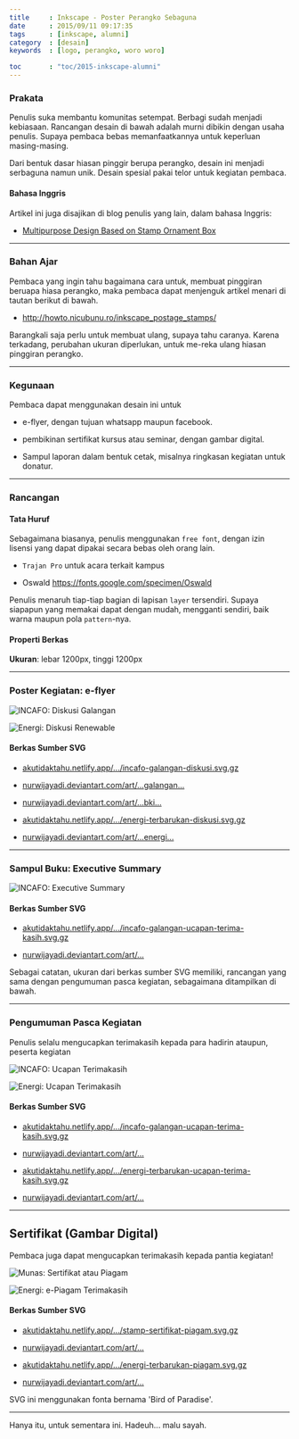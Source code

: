```yaml
---
title     : Inkscape - Poster Perangko Sebaguna
date      : 2015/09/11 09:17:35
tags      : [inkscape, alumni]
category  : [desain]
keywords  : [logo, perangko, woro woro]

toc       : "toc/2015-inkscape-alumni"
---
```


### Prakata

Penulis suka membantu komunitas setempat.
Berbagi sudah menjadi kebiasaan.
Rancangan desain di bawah adalah murni dibikin dengan usaha penulis.
Supaya pembaca bebas memanfaatkannya untuk keperluan masing-masing.

Dari bentuk dasar hiasan pinggir berupa perangko,
desain ini menjadi serbaguna namun unik.
Desain spesial pakai telor untuk kegiatan pembaca.

#### Bahasa Inggris

Artikel ini juga disajikan di blog penulis yang lain,
dalam bahasa Inggris:

* [Multipurpose Design Based on Stamp Ornament Box][english-version]

-- -- --

### Bahan Ajar

Pembaca yang ingin tahu bagaimana cara untuk,
membuat pinggiran beruapa hiasa perangko,
maka pembaca dapat menjenguk artikel menari di tautan berikut di bawah.

* <http://howto.nicubunu.ro/inkscape_postage_stamps/>

Barangkali saja perlu untuk membuat ulang, supaya tahu caranya.
Karena terkadang, perubahan ukuran diperlukan,
untuk me-reka ulang hiasan pinggiran perangko.

-- -- -

### Kegunaan

Pembaca dapat menggunakan desain ini untuk

* e-flyer, dengan tujuan whatsapp maupun facebook.

* pembikinan sertifikat kursus atau seminar, dengan gambar digital.

* Sampul laporan dalam bentuk cetak,
  misalnya ringkasan kegiatan untuk donatur.

-- -- --

### Rancangan

#### Tata Huruf

Sebagaimana biasanya, penulis menggunakan `free font`,
dengan izin lisensi yang dapat dipakai secara bebas oleh orang lain.

* `Trajan Pro` untuk acara terkait kampus

* Oswald <https://fonts.google.com/specimen/Oswald>

Penulis menaruh tiap-tiap bagian di lapisan `layer` tersendiri.
Supaya siapapun yang memakai dapat dengan mudah,
mengganti sendiri, baik warna maupun pola `pattern`-nya.

#### Properti Berkas

**Ukuran**: lebar 1200px, tinggi 1200px

-- -- --

### Poster Kegiatan: e-flyer

![INCAFO: Diskusi Galangan][image-incafo-diskusi]

![Energi: Diskusi Renewable][image-energi-diskusi]

#### Berkas Sumber SVG

* [akutidaktahu.netlify.app/.../incafo-galangan-diskusi.svg.gz][dotfiles-incafo-diskusi]

* [nurwijayadi.deviantart.com/art/...galangan...][deviant-incafo-diskusi]

* [nurwijayadi.deviantart.com/art/...bki...][deviant-incafo-diskusi-bki]

* [akutidaktahu.netlify.app/.../energi-terbarukan-diskusi.svg.gz][dotfiles-energi-diskusi]

* [nurwijayadi.deviantart.com/art/...energi...][deviant-energi-diskusi]

-- -- --

### Sampul Buku: Executive Summary

![INCAFO: Executive Summary][image-incafo-summary]

#### Berkas Sumber SVG

* [akutidaktahu.netlify.app/.../incafo-galangan-ucapan-terima-kasih.svg.gz][dotfiles-incafo-thanks]

* [nurwijayadi.deviantart.com/art/...][deviant-incafo-summary]

Sebagai catatan, ukuran dari berkas sumber SVG memiliki,
rancangan yang sama dengan pengumuman pasca kegiatan,
sebagaimana ditampilkan di bawah.

-- -- --

### Pengumuman Pasca Kegiatan

Penulis selalu mengucapkan terimakasih kepada para hadirin ataupun,
peserta kegiatan

![INCAFO: Ucapan Terimakasih][image-incafo-thanks]

![Energi: Ucapan Terimakasih][image-energi-thanks]

#### Berkas Sumber SVG

* [akutidaktahu.netlify.app/.../incafo-galangan-ucapan-terima-kasih.svg.gz][dotfiles-incafo-thanks]

* [nurwijayadi.deviantart.com/art/...][deviant-incafo-thanks]

* [akutidaktahu.netlify.app/.../energi-terbarukan-ucapan-terima-kasih.svg.gz][dotfiles-energi-thanks]

* [nurwijayadi.deviantart.com/art/...][deviant-energi-thanks]

-- -- --

## Sertifikat (Gambar Digital)

Pembaca juga dapat mengucapkan terimakasih kepada pantia kegiatan!

![Munas: Sertifikat atau Piagam][image-incafo-piagam]

![Energi: e-Piagam Terimakasih][image-energi-piagam]

#### Berkas Sumber SVG

* [akutidaktahu.netlify.app/.../stamp-sertifikat-piagam.svg.gz][dotfiles-incafo-piagam]

* [nurwijayadi.deviantart.com/art/...][deviant-incafo-piagam]

* [akutidaktahu.netlify.app/.../energi-terbarukan-piagam.svg.gz][dotfiles-energi-piagam]

* [nurwijayadi.deviantart.com/art/...][deviant-energi-piagam]

SVG ini menggunakan fonta bernama 'Bird of Paradise'.

-- -- --

Hanya itu, untuk sementara ini.
Hadeuh... malu sayah.

[//]: <> ( -- -- -- links below -- -- -- )

[english-version]:      https://epsi-rns.gitlab.io/design/2015/09/11/inkscape-stamp-poster-flyer/

[image-incafo-diskusi]:         /posts/desain/2015/09-serbaguna/incafo-galangan-diskusi.png
[dotfiles-incafo-diskusi]:      /posts/desain/2015/09-serbaguna/incafo-galangan-diskusi.svg.gz
[deviant-incafo-diskusi]:       http://nurwijayadi.deviantart.com/art/Incafo-Galangan-Diskusi-645787813
[deviant-incafo-diskusi-bki]:   http://nurwijayadi.deviantart.com/art/Incafo-BKI-Diskusi-645787667

[image-incafo-summary]:     /posts/desain/2015/09-serbaguna/incafo-galangan-executive-summary.png
[deviant-incafo-summary]:   http://nurwijayadi.deviantart.com/art/Incafo-Galangan-Executive-Summary-645787902

[image-incafo-thanks]:      /posts/desain/2015/09-serbaguna/incafo-galangan-ucapan-terima-kasih.png
[dotfiles-incafo-thanks]:   /posts/desain/2015/09-serbaguna/incafo-galangan-ucapan-terima-kasih.svg.gz
[deviant-incafo-thanks]:    http://nurwijayadi.deviantart.com/art/Incafo-Galangan-Ucapan-Terima-Kasih-645787115

[image-incafo-piagam]:      /posts/desain/2015/09-serbaguna/stamp-sertifikat-piagam.png
[dotfiles-incafo-piagam]:   /posts/desain/2015/09-serbaguna/stamp-sertifikat-piagam.svg.gz
[deviant-incafo-piagam]:    http://nurwijayadi.deviantart.com/art/Sertifikat-Perangko-Piagam-645787016

[image-energi-diskusi]:     /posts/desain/2015/09-serbaguna/energi-terbarukan-diskusi.png
[dotfiles-energi-diskusi]:  /posts/desain/2015/09-serbaguna/energi-terbarukan-diskusi.svg.gz
[deviant-energi-diskusi]:   http://nurwijayadi.deviantart.com/art/Energi-Terbarukan-Diskusi-645786681

[image-energi-thanks]:      /posts/desain/2015/09-serbaguna/energi-terbarukan-ucapan-terima-kasih.png
[dotfiles-energi-thanks]:   /posts/desain/2015/09-serbaguna/energi-terbarukan-ucapan-terima-kasih.svg.gz
[deviant-energi-thanks]:    http://nurwijayadi.deviantart.com/art/Ucapan-Terimakasih-clip-03-645782639

[image-energi-piagam]:      /posts/desain/2015/09-serbaguna/energi-terbarukan-piagam.png
[dotfiles-energi-piagam]:   /posts/desain/2015/09-serbaguna/energi-terbarukan-piagam.svg.gz
[deviant-energi-piagam]:    http://nurwijayadi.deviantart.com/art/Energi-Terbarukan-Piagam-645786920
